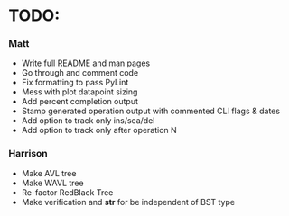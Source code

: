 # TODO:

### Matt
* Write full README and man pages
* Go through and comment code
* Fix formatting to pass PyLint
* Mess with plot datapoint sizing
* Add percent completion output
* Stamp generated operation output with commented CLI flags & dates
* Add option to track only ins/sea/del
* Add option to track only after operation N

### Harrison
* Make AVL tree
* Make WAVL tree
* Re-factor RedBlack Tree
* Make verification and __str__ for be independent of BST type

